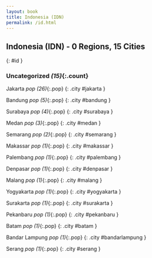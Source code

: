 ```yaml
---
layout: book
title: Indonesia (IDN)
permalink: /id.html
---
```


## Indonesia (IDN) - 0 Regions, 15 Cities
{: #id }





### Uncategorized _(15)_{:.count}


Jakarta  _pop (26)_{:.pop} {: .city #jakarta } <br>

Bandung  _pop (5)_{:.pop} {: .city #bandung } <br>

Surabaya  _pop (4)_{:.pop} {: .city #surabaya } <br>

Medan  _pop (3)_{:.pop} {: .city #medan } <br>

Semarang  _pop (2)_{:.pop} {: .city #semarang } <br>

Makassar  _pop (1)_{:.pop} {: .city #makassar } <br>

Palembang  _pop (1)_{:.pop} {: .city #palembang } <br>

Denpasar  _pop (1)_{:.pop} {: .city #denpasar } <br>

Malang  _pop (1)_{:.pop} {: .city #malang } <br>

Yogyakarta  _pop (1)_{:.pop} {: .city #yogyakarta } <br>

Surakarta  _pop (1)_{:.pop} {: .city #surakarta } <br>

Pekanbaru  _pop (1)_{:.pop} {: .city #pekanbaru } <br>

Batam  _pop (1)_{:.pop} {: .city #batam } <br>

Bandar Lampung  _pop (1)_{:.pop} {: .city #bandarlampung } <br>

Serang  _pop (1)_{:.pop} {: .city #serang } <br>


 
